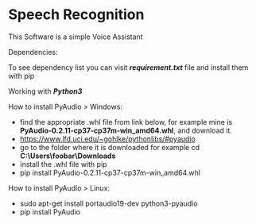 # Speech Recognition
This Software is a simple Voice Assistant


Dependencies:

To see dependency list you can visit ***requirement.txt*** file and install them with pip

Working with ***Python3***

How to install PyAudio >
Windows:

- find the appropriate .whl file from link below, for example mine is **PyAudio‑0.2.11‑cp37‑cp37m‑win_amd64.whl**, and download it.
- https://www.lfd.uci.edu/~gohlke/pythonlibs/#pyaudio
- go to the folder where it is downloaded for example cd **C:\Users\foobar\Downloads**
- install the .whl file with pip
- pip install PyAudio-0.2.11-cp37-cp37m-win_amd64.whl

How to install PyAudio >
Linux:

- sudo apt-get install portaudio19-dev python3-pyaudio
- pip install PyAudio